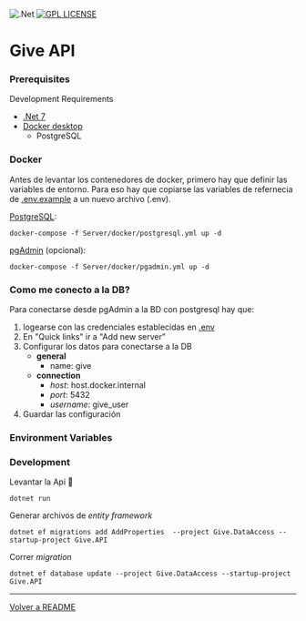![.Net](https://img.shields.io/badge/.NET-5C2D91?style=for-the-badge&logo=.net&logoColor=white)
[![GPL LICENSE][license-shield]][license-url]

# Give API

### Prerequisites

Development Requirements

- [.Net 7](https://dotnet.microsoft.com/es-es/download/dotnet/7.0)
- [Docker desktop](https://www.docker.com/products/docker-desktop/) 
    - PostgreSQL

### Docker

Antes de levantar los contenedores de docker, primero hay que definir las variables de entorno. Para eso hay que copiarse las variables de refernecia de [.env.example](./docker/.env.example) a un nuevo archivo (.env).

[PostgreSQL](https://www.postgresql.org/):

```
docker-compose -f Server/docker/postgresql.yml up -d
```

[pgAdmin](https://www.pgadmin.org/) (opcional):

```
docker-compose -f Server/docker/pgadmin.yml up -d
```

### Como me conecto a la DB?

Para conectarse desde pgAdmin a la BD con postgresql hay que:

1.  logearse con las credenciales establecidas en [.env](./docker/.env.example)
2. En "Quick links" ir a "Add new server"
3. Configurar los datos para conectarse a la DB
    - **general**
        - name: give
    - **connection**
        - _host_: host.docker.internal
        - _port_: 5432
        - _username_: give_user
4. Guardar las configuración

### Environment Variables

### Development

Levantar la Api 🚀

```
dotnet run
```

Generar archivos de _entity framework_

```
dotnet ef migrations add AddProperties  --project Give.DataAccess --startup-project Give.API
```

Correr _migration_

```
dotnet ef database update --project Give.DataAccess --startup-project Give.API
```
<hr>

[Volver a README](../README.md)

[license-shield]: https://img.shields.io/github/license/francoo27/give.svg?style=for-the-badge
[license-url]: https://github.com/francoo27/give/blob/main/LICENSE